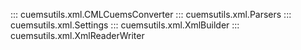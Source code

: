 
::: cuemsutils.xml.CMLCuemsConverter
::: cuemsutils.xml.Parsers
::: cuemsutils.xml.Settings
::: cuemsutils.xml.XmlBuilder
::: cuemsutils.xml.XmlReaderWriter
